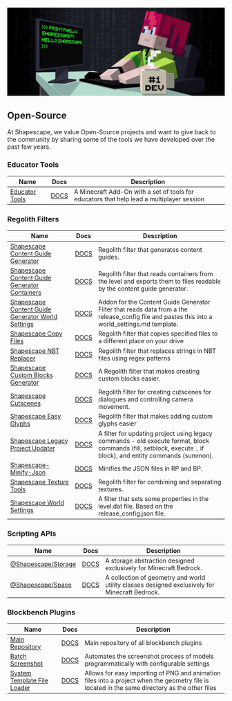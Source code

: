 ![](../header.jpg)

## Open-Source
At Shapescape, we value Open-Source projects and want to give back to the community by sharing some of the tools we have developed over the past few years. 

### Educator Tools

| Name | Docs | Description|
|-------|---------|----------|
| [Educator Tools](https://github.com/ShapescapeMC/Educator-Tools) | [DOCS](https://github.com/ShapescapeMC/Educator-Tools/wiki) | A Minecraft Add-On with a set of tools for educators that help lead a multiplayer session |

### Regolith Filters

| Name | Docs | Description|
|-------|---------|----------|
| [Shapescape Content Guide Generator](https://github.com/ShapescapeMC/Shapescape-Content-Guide-Generator) | [DOCS](https://shapescape-content-guide-generator.readthedocs.io/en/stable/) | Regolith filter that generates content guides. |
| [Shapescape Content Guide Generator Containers](https://github.com/ShapescapeMC/Shapescape-Content-Guide-Generator-Containers) | [DOCS](https://shapescape-content-guide-generator-containers.readthedocs.io/en/stable/) | Regolith filter that reads containers from the level and exports them to files readable by the content guide generator. |
| [Shapescape Content Guide Generator World Settings](https://github.com/ShapescapeMC/Shapescape-Content-Guide-Generator-World-Settings) | [DOCS](https://shapescape-content-guide-generator-world-settings.readthedocs.io/en/stable/) | Addon for the Content Guide Generator Filter that reads data from a the release_config file and pastes this into a world_settings.md template. |
| [Shapescape Copy Files](https://github.com/ShapescapeMC/Shapescape-Copy-Files) | [DOCS](https://shapescape-copy-files.readthedocs.io/en/stable/) | Regolith filter that copies specified files to a different place on your drive |
| [Shapescape NBT Replacer](https://github.com/ShapescapeMC/Shapescape-NBT-Replacer) | [DOCS](https://shapescape-nbt-replacer.readthedocs.io/en/stable/) | Regolith filter that replaces strings in NBT files using regex patterns |
| [Shapescape Custom Blocks Generator](https://github.com/ShapescapeMC/Shapescape-Custom-Blocks-Generator) | [DOCS](https://shapescape-custom-blocks-generator.readthedocs.io/en/stable/) | A Regolith filter that makes creating custom blocks easier. |
| [Shapescape Cutscenes](https://github.com/ShapescapeMC/Shapescape-Cutscenes) | [DOCS](https://shapescape-cutscenes.readthedocs.io/en/stable/) | Regolith filter for creating cutscenes for dialogues and controlling camera movement. |
| [Shapescape Easy Glyphs](https://github.com/ShapescapeMC/Shapescape-Easy-Glyphs) | [DOCS](https://shapescape-easy-glyphs.readthedocs.io/en/stable/) | Regolith filter that makes adding custom glyphs easier |
| [Shapescape Legacy Project Updater](https://github.com/ShapescapeMC/Shapescape-Legacy-Project-Updater) | [DOCS](https://shapescape-legacy-project-updater.readthedocs.io/en/stable/) | A filter for updating project using legacy commands - old execute format, block commands (fill, setblock, execute .. if block), and entity commands (summon). |
| [Shapescape-Minify-Json](https://github.com/ShapescapeMC/Shapescape-Minify-Json) | [DOCS](https://shapescape-minify-json.readthedocs.io/en/stable/) | Minifies the JSON files in RP and BP. |
| [Shapescape Texture Tools](https://github.com/ShapescapeMC/Shapescape-Texture-Tools) | [DOCS](https://shapescape-texture-tools.readthedocs.io/en/stable/) | Regolith filter for combining and separating textures. |
| [Shapescape World Settings](https://github.com/ShapescapeMC/Shapescape-World-Settings) | [DOCS](https://shapescape-world-settings.readthedocs.io/en/stable/) | A filter that sets some properties in the level.dat file. Based on the release_config.json file. |

### Scripting APIs
| Name | Docs | Description|
|-------|---------|----------|
| [@Shapescape/Storage](https://www.npmjs.com/package/@shapescape/storage) | [DOCS](https://github.com/ShapescapeMC/StorageAPI/blob/main/README.md) | A storage abstraction designed exclusively for Minecraft Bedrock. |
| [@Shapescape/Space](https://www.npmjs.com/package/@shapescape/space) | [DOCS](https://github.com/ShapescapeMC/SpaceAPI/blob/main/README.md) | A collection of geometry and world utility classes designed exclusively for Minecraft Bedrock. |

### Blockbench Plugins

| Name | Docs | Description|
|-------|---------|----------|
| [Main Repository](https://github.com/ShapescapeMC/Blockbench-Plugins) | [DOCS](https://blockbench-plugins.readthedocs.io/en/latest/) | Main repository of all blockbench plugins |
| [Batch Screenshot](https://github.com/ShapescapeMC/Blockbench-Plugins/tree/main/plugins/batch_screenshot) | [DOCS](https://blockbench-plugins.readthedocs.io/en/latest/batch_screenshot/about.html)  | Automates the screenshot process of models programmatically with configurable settings |
| [System Template File Loader](https://github.com/ShapescapeMC/Blockbench-Plugins/tree/main/plugins/system_template_file_loader) | [DOCS](https://blockbench-plugins.readthedocs.io/en/latest/system_template_file_loader/about.html)  | Allows for easy importing of PNG and animation files into a project when the geometry file is located in the same directory as the other files |
